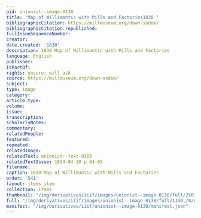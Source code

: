 ```yaml
---
pid: unionist--image-0138
title: 'Map of Willimantic with Mills and Factories1830 '
bibliographicCitation: https://millmuseum.org/down-sodom/
bibliographicCitation.republished: 
fullIssueSequenceNumber: 
creator: 
date.created: '1830'
description: 1830 Map of Willimantic with Mills and Factories
language: English
publisher: 
IsPartOf: 
rights: unsure; will ask
source: https://millmuseum.org/down-sodom/
subject: 
type: image
category: 
article.type: 
volume: 
issue: 
transcription: 
scholarlyNotes: 
commentary: 
relatedPeople: 
featured: 
repeated: 
relatedImage: 
relatedText: unionist--text-0365
relatedTextIssue: 1834-04-10 p.04.65
filename: 
caption: 1830 Map of Willimantic with Mills and Factories
order: '541'
layout: items_item
collection: items
thumbnail: "/img/derivatives/iiif/images/unionist--image-0138/full/250,/0/default.jpg"
full: "/img/derivatives/iiif/images/unionist--image-0138/full/1140,/0/default.jpg"
manifest: "/img/derivatives/iiif/unionist--image-0138/manifest.json"
---
```

